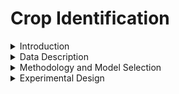 # Crop Identification

<details>
  <summary> Introduction</summary>

This project focuses on developing a machine learning-based **task recognition system** to classify various **crop types from images**. The primary objective is to accurately identify different crops using a given dataset, which includes ten distinct crop types and bare land. Each class in the dataset consists of **300 images** with a resolution of **224x224 pixels**, ensuring balanced data for training and evaluation.

The project employs a robust training and evaluation pipeline using **PyTorch**, integrating data augmentation techniques and regularization to enhance the model's performance. The ultimate goal is to achieve a high accuracy in crop recognition, which has significant implications for **agricultural analysis** and **precision farming**.

</details>

<details>
  <summary> Data Description</summary>

The dataset used in this project contains images of the following ten crop types along with a class for bare land:

- **Guava**
  ![Guava Image](pictures/guava.15.png)
- **Atemoya**
  ![Atemoya Image](pictures/atemoya.13.png)
- **Carrot**
  ![Carrot Image](pictures/carrot.61.png)
- **Cabbage**
  ![Cabbage Image](pictures/cabbage.6.png)
- **Banana**
  ![Banana Image](pictures/banana.19.png)
- **Grape**
  ![Grape Image](pictures/grapes.26.png)
- **Pineapple**
  ![Pineapple Image](pictures/pineapple.14.png)
- **Mango**
  ![Mango Image](pictures/mango.3.png)
- **Papaya**
  ![Papaya Image](pictures/papaya.20.png)
- **Pumpkin**
  ![Pumpkin Image](pictures/pumpkin.19.png)
- **Bare land**
  ![Bare land Image](pictures/bareland.11.png)

Each class comprises **300 images**, and all images are uniformly sized at **224x224 pixels**. This standardization ensures consistency in the model training and evaluation processes.

</details>

<details>
  <summary> Methodology and Model Selection</summary>

### Algorithm Selection
The primary algorithm used in this project is the **Convolutional Neural Network (CNN)**. CNNs are a type of deep learning algorithm that are particularly well-suited for image classification tasks due to their ability to automatically and adaptively learn spatial hierarchies of features from input images. We chose CNNs because of their proven effectiveness in recognizing patterns, textures, and shapes in image data, which is essential for accurately classifying different crop types from their visual representations.

### Hyperparameter Tuning
For hyperparameter tuning, we focused on optimizing several key parameters to improve model performance:
- **Learning Rate**: We experimented with different learning rates, starting from an initial value (e.g., 0.01) and adjusting it dynamically based on the model's convergence.
- **Batch Size**: A batch size of 16 was selected to balance training speed and memory efficiency.
- **Optimizer**: We used the **Stochastic Gradient Descent (SGD)** optimizer with a momentum of 0.9. The momentum helps in accelerating gradients vectors that are in the right directions, thus leading to faster converging.
- **Data Augmentation**: Techniques like horizontal and vertical flipping, as well as color jittering, were used to artificially increase the diversity of the training dataset.

</details>

<details>
  <summary> Experimental Design</summary>

### Training/Test Split
- **Training Set**: 80% of the data was used for training the model. This subset was used to learn the features and patterns associated with each crop type.
- **Test Set**: The remaining 20% of the data was reserved as the test set, which provides an unbiased evaluation of the model's performance on unseen data.

### Model Training
The model training process involved the following steps:
1. **Data Preprocessing**: The input images were resized to 224x224 pixels and underwent data augmentation to improve the model's robustness against overfitting.
2. **Batch Processing**: A batch size of 16 was used to process the data in smaller chunks, making the training process more memory efficient.
3. **Learning Rate and Optimizer**: We used an initial learning rate defined in the configuration file and the SGD optimizer with momentum to ensure faster convergence and stable updates.

### Evaluation Metrics
To comprehensively evaluate the model's performance, we used the following metrics:
- **Accuracy**: Measures the overall percentage of correctly classified samples in the dataset.
- **Precision**: Evaluates the accuracy of positive predictions, i.e., how many of the predicted positive instances were actually positive.
- **Recall**: Measures the ability of the model to identify all relevant instances, i.e., how many actual positives were correctly identified by the model.
- **F1 Score**: The harmonic mean of precision and recall, which provides a balanced measure that considers both false positives and false negatives.

</details>
